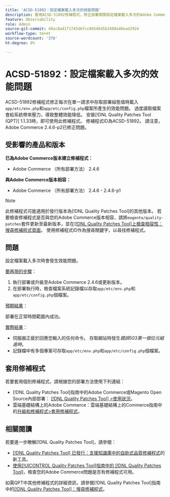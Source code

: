 ```yaml
---
title: 'ACSD-51892：設定檔案載入多次的效能問題'
description: 套用ACSD-51892修補程式，修正部署期間設定檔案載入多次的Adobe Commerce效能問題。
feature: Observability
role: Admin
source-git-commit: 49ac8ad1f174546fcc0454645b2480a40ead2924
workflow-type: tm+mt
source-wordcount: '378'
ht-degree: 0%

---
```


# ACSD-51892：設定檔案載入多次的效能問題

ACSD-51892修補程式修正每次在單一請求中存取部署組態值時載入`app/etc/env.php`和`app/etc/config.php`檔案所產生的效能問題。 過度讀取檔案會給系統帶來壓力，導致整體效能降低。 安裝[!DNL Quality Patches Tool (QPT)] 1.1.33時，即可使用此修補程式。 修補程式ID為ACSD-51892。 請注意，Adobe Commerce 2.4.6-p2已修正問題。

## 受影響的產品和版本

**已為Adobe Commerce版本建立修補程式：**

* Adobe Commerce （所有部署方法） 2.4.6

**與Adobe Commerce版本相容：**

* Adobe Commerce （所有部署方法） 2.4.6 - 2.4.6-p1

>[!NOTE]
>
>此修補程式可能適用於發行版本為[!DNL Quality Patches Tool]的其他版本。 若要檢查修補程式是否與您的Adobe Commerce版本相容，請將`magento/quality-patches`套件更新至最新版本，並在[[!DNL Quality Patches Tool]上檢查相容性：搜尋修補程式頁面](https://experienceleague.adobe.com/tools/commerce-quality-patches/index.html)。 使用修補程式ID作為搜尋關鍵字，以尋找修補程式。

## 問題

設定檔案載入多次時會發生效能問題。

<u>要再現的步驟</u>：

1. 執行部署或升級至Adobe Commerce 2.4.6或更新版本。
1. 在部署執行時，檢查檔案系統記錄檔以存取`app/etc/env.php`和`app/etc/config.php`個檔案。

<u>預期結果</u>：

部署在正常時間範圍內成功。

<u>實際結果</u>：

* 伺服器正疲於回應您輸入的任何命令。 存取網站時發生&#x200B;*錯誤503第一個位元組逾時*。
* 記錄檔中有多個專案可存取`app/etc/env.php`和`app/etc/config.php`個檔案。

## 套用修補程式

若要套用個別修補程式，請根據您的部署方法使用下列連結：

* [!DNL Quality Patches Tool]指南中的Adobe Commerce或Magento Open Source內部部署： [[!DNL Quality Patches Tool] >使用狀況](https://experienceleague.adobe.com/docs/commerce-operations/tools/quality-patches-tool/usage.html)。
* 雲端基礎結構上的Adobe Commerce：雲端基礎結構上的Commerce指南中的[升級和修補程式>套用修補程式](https://experienceleague.adobe.com/docs/commerce-cloud-service/user-guide/develop/upgrade/apply-patches.html)。

## 相關閱讀

若要進一步瞭解[!DNL Quality Patches Tool]，請參閱：

* [[!DNL Quality Patches Tool] 已發行：支援知識庫中的自助式品質修補程式](https://experienceleague.adobe.com/en/docs/commerce-knowledge-base/kb/announcements/commerce-announcements/magento-quality-patches-released-new-tool-to-self-serve-quality-patches)的新工具。
* [使用[!UICONTROL Quality Patches Tool]指南中的 [!DNL Quality Patches Tool]](/help/tools/quality-patches-tool/patches-available-in-qpt/check-patch-for-magento-issue-with-magento-quality-patches.md)，檢查您的Adobe Commerce問題是否有修補程式可用。


如需QPT中其他修補程式的詳細資訊，請參閱[!DNL Quality Patches Tool]指南中的[[!DNL Quality Patches Tool]：搜尋修補程式](https://experienceleague.adobe.com/tools/commerce-quality-patches/index.html)。
